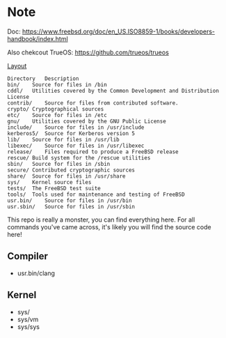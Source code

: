 # Note

Doc: https://www.freebsd.org/doc/en_US.ISO8859-1/books/developers-handbook/index.html

Also chekcout TrueOS: https://github.com/trueos/trueos

[Layout](https://www.freebsd.org/doc/en_US.ISO8859-1/books/developers-handbook/introduction-layout.html)
```
Directory	Description
bin/	Source for files in /bin
cddl/	Utilities covered by the Common Development and Distribution License
contrib/	Source for files from contributed software.
crypto/	Cryptographical sources
etc/	Source for files in /etc
gnu/	Utilities covered by the GNU Public License
include/	Source for files in /usr/include
kerberos5/	Source for Kerberos version 5
lib/	Source for files in /usr/lib
libexec/	Source for files in /usr/libexec
release/	Files required to produce a FreeBSD release
rescue/	Build system for the /rescue utilities
sbin/	Source for files in /sbin
secure/	Contributed cryptographic sources
share/	Source for files in /usr/share
sys/	Kernel source files
tests/	The FreeBSD test suite
tools/	Tools used for maintenance and testing of FreeBSD
usr.bin/	Source for files in /usr/bin
usr.sbin/	Source for files in /usr/sbin
```

This repo is really a monster, you can find everything here.
For all commands you've came across, it's likely you will find the source code here!

## Compiler

- usr.bin/clang

## Kernel

- sys/
- sys/vm
- sys/sys
